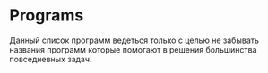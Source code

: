# Programs

Данный список программ ведеться только с целью не забывать названия программ которые помогают в решения большинства повседневных задач.



